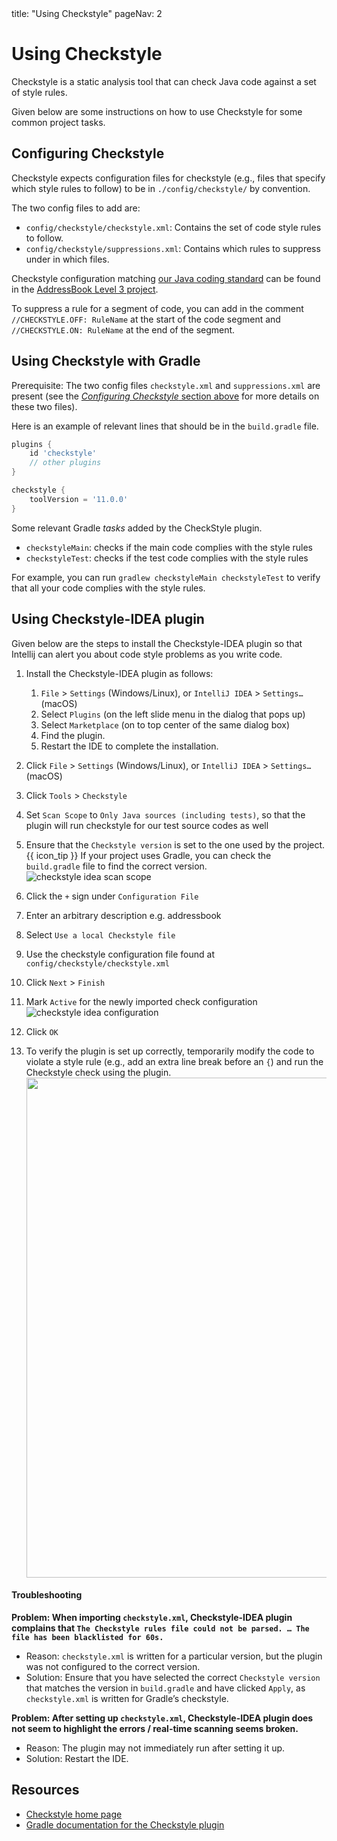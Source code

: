 <frontmatter>
  title: "Using Checkstyle"
  pageNav: 2
</frontmatter>

# Using Checkstyle

<div class="lead">

Checkstyle is a static analysis tool that can check Java code against a set of style rules.
</div>

Given below are some instructions on how to use Checkstyle for some common project tasks.

<!-- ==================================================================================================== -->

## Configuring Checkstyle

Checkstyle expects configuration files for checkstyle (e.g., files that specify which style rules to follow) to be in `./config/checkstyle/` by convention.

The two config files to add are:

* `config/checkstyle/checkstyle.xml`:  Contains the set of code style rules to follow.
* `config/checkstyle/suppressions.xml`: Contains which rules to suppress under in which files.

<box type="tip" seamless>

Checkstyle configuration matching [our Java coding standard](../conventions/java/intermediate.html) can be found in the [AddressBook Level 3 project](https://github.com/se-edu/addressbook-level3/tree/master/config/checkstyle).
</box>

<box type="tip" seamless>

To suppress a rule for a segment of code, you can add in the comment `//CHECKSTYLE.OFF: RuleName` at the start of the code segment and `//CHECKSTYLE.ON: RuleName` at the end of the segment.
</box>


<!-- ==================================================================================================== -->

## Using Checkstyle with Gradle

<div id="config-prereq">

Prerequisite: The two config files `checkstyle.xml` and `suppressions.xml` are present (see the [_Configuring Checkstyle_ section above](#configuring-checkstyle) for more details on these two files).
</div>

Here is an example of relevant lines that should be in the `build.gradle` file.

```groovy {highlight-lines="2,6-8", heading="build.gradle"}
plugins {
    id 'checkstyle'
    // other plugins
}

checkstyle {
    toolVersion = '11.0.0'
}
```

Some relevant Gradle _tasks_ added by the CheckStyle plugin.
* `checkstyleMain`: checks if the main code complies with the style rules
* `checkstyleTest`: checks if the test code complies with the style rules

For example, you can run `gradlew checkstyleMain checkstyleTest` to verify that all your code complies with the style rules.

<!-- ==================================================================================================== -->

## Using Checkstyle-IDEA plugin

<include src="checkstyle.md#config-prereq" />

Given below are the steps to install the Checkstyle-IDEA plugin so that Intellij can alert you about code style problems as you write code.

1. Install the Checkstyle-IDEA plugin as follows:
   1. `File` \> `Settings` (Windows/Linux), or `IntelliJ IDEA` \> `Settings…​` (macOS)
   1. Select `Plugins` (on the left slide menu in the dialog that pops up)
   1. Select `Marketplace` (on to top center of the same dialog box)
   1. Find the plugin.
   1. Restart the IDE to complete the installation.

1. Click `File` \> `Settings` (Windows/Linux), or `IntelliJ IDEA` \> `Settings…​` (macOS)

1. Click `Tools` \> `Checkstyle`

1. Set `Scan Scope` to `Only Java sources (including tests)`, so that the plugin will run checkstyle for our test source codes as well

1. Ensure that the `Checkstyle version` is set to the one used by the project.<br>
{{ icon_tip }} If your project uses Gradle, you can check the `build.gradle` file to find the correct version.<br>
   ![checkstyle idea scan scope](images/checkstyle/checkstyle-idea-scan-scope.png)

1.  Click the `+` sign under `Configuration File`

1.  Enter an arbitrary description e.g. addressbook

1.  Select `Use a local Checkstyle file`

1.  Use the checkstyle configuration file found at `config/checkstyle/checkstyle.xml`

1.  Click `Next` \> `Finish`

1. Mark `Active` for the newly imported check configuration<br>
  ![checkstyle idea configuration](images/checkstyle/checkstyle-idea-configuration.png)

1. Click `OK`

1. To verify the plugin is set up correctly, temporarily modify the code to violate a style rule (e.g., add an extra line break before an `{`) and run the Checkstyle check using the plugin.<br>
   <img src="images/checkstyle/runCheckstyle.png" width="800" />

#### Troubleshooting

**Problem: When importing `checkstyle.xml`, Checkstyle-IDEA plugin complains that `The Checkstyle rules file could not be parsed. …​ The file has been blacklisted for 60s.`**
* Reason: `checkstyle.xml` is written for a particular version, but the plugin was not configured to the correct version.
* Solution: Ensure that you have selected the correct `Checkstyle
    version` that matches the version in `build.gradle` and have clicked
    `Apply`, as `checkstyle.xml` is written for Gradle’s checkstyle.

**Problem: After setting up `checkstyle.xml`, Checkstyle-IDEA plugin does not seem to highlight the errors / real-time scanning seems broken.**
* Reason: The plugin may not immediately run after setting it up.
* Solution: Restart the IDE.

<!-- ==================================================================================================== -->

## Resources

* [Checkstyle home page](https://checkstyle.sourceforge.io/)
* [Gradle documentation for the Checkstyle plugin](https://docs.gradle.org/current/userguide/checkstyle_plugin.html)
